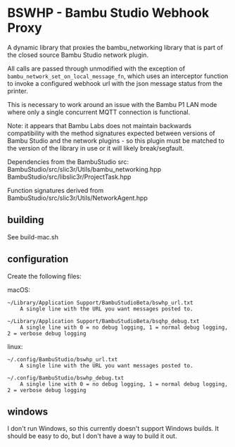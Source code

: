 # BSWHP - Bambu Studio Webhook Proxy

A dynamic library that proxies the bambu_networking library that is part of the closed source Bambu Studio network plugin.  

All calls are passed through unmodified with the exception of `bambu_network_set_on_local_message_fn`, which uses an interceptor
function to invoke a configured webhook url with the json message status from the printer.

This is necessary to work around an issue with the Bambu P1 LAN mode where only a single concurrent MQTT connection is functional.

Note: it appears that Bambu Labs does not maintain backwards compatibility with the method signatures expected between versions
of Bambu Studio and the network plugins - so this plugin must be matched to the version of the library in use or it will likely break/segfault.
 
Dependencies from the BambuStudio src:
  BambuStudio/src/slic3r/Utils/bambu_networking.hpp
  BambuStudio/src/libslic3r/ProjectTask.hpp
  
Function signatures derived from BambuStudio/src/slic3r/Utils/NetworkAgent.hpp


## building

See build-mac.sh


## configuration

Create the following files:

macOS:

```
~/Library/Application Support/BambuStudioBeta/bswhp_url.txt
	A single line with the URL you want messages posted to.

~/Library/Application Support/BambuStudioBeta/bsqhp_debug.txt
	A single line with 0 = no debug logging, 1 = normal debug logging, 2 = verbose debug logging

```

linux:
```
~/.config/BambuStudio/bswhp_url.txt
    A single line with the URL you want messages posted to.

~/.config/BambuStudio/bswhp_debug.txt
    A single line with 0 = no debug logging, 1 = normal debug logging, 2 = verbose debug logging
```


## windows

I don't run Windows, so this currently doesn't support Windows builds.  It should be easy to do, but I don't have a way to build it out.


